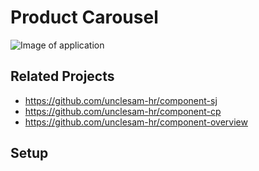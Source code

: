 # Product Carousel

![Image of application](https://i.imgur.com/tHZjtfQ.png)

## Related Projects

  - https://github.com/unclesam-hr/component-sj
  - https://github.com/unclesam-hr/component-cp
  - https://github.com/unclesam-hr/component-overview

## Setup
